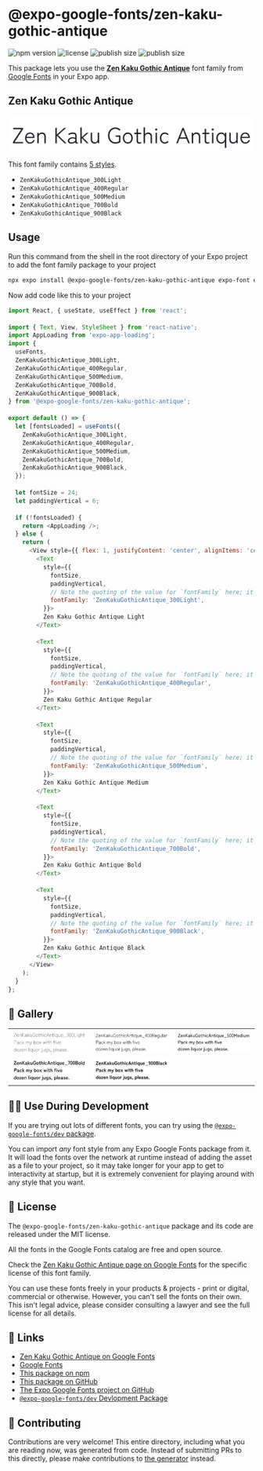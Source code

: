# @expo-google-fonts/zen-kaku-gothic-antique

![npm version](https://flat.badgen.net/npm/v/@expo-google-fonts/zen-kaku-gothic-antique)
![license](https://flat.badgen.net/github/license/expo/google-fonts)
![publish size](https://flat.badgen.net/packagephobia/install/@expo-google-fonts/zen-kaku-gothic-antique)
![publish size](https://flat.badgen.net/packagephobia/publish/@expo-google-fonts/zen-kaku-gothic-antique)

This package lets you use the [**Zen Kaku Gothic Antique**](https://fonts.google.com/specimen/Zen+Kaku+Gothic+Antique) font family from [Google Fonts](https://fonts.google.com/) in your Expo app.

## Zen Kaku Gothic Antique

![Zen Kaku Gothic Antique](./font-family.png)

This font family contains [5 styles](#-gallery).

- `ZenKakuGothicAntique_300Light`
- `ZenKakuGothicAntique_400Regular`
- `ZenKakuGothicAntique_500Medium`
- `ZenKakuGothicAntique_700Bold`
- `ZenKakuGothicAntique_900Black`

## Usage

Run this command from the shell in the root directory of your Expo project to add the font family package to your project
```sh
npx expo install @expo-google-fonts/zen-kaku-gothic-antique expo-font expo-app-loading
```

Now add code like this to your project
```js
import React, { useState, useEffect } from 'react';

import { Text, View, StyleSheet } from 'react-native';
import AppLoading from 'expo-app-loading';
import {
  useFonts,
  ZenKakuGothicAntique_300Light,
  ZenKakuGothicAntique_400Regular,
  ZenKakuGothicAntique_500Medium,
  ZenKakuGothicAntique_700Bold,
  ZenKakuGothicAntique_900Black,
} from '@expo-google-fonts/zen-kaku-gothic-antique';

export default () => {
  let [fontsLoaded] = useFonts({
    ZenKakuGothicAntique_300Light,
    ZenKakuGothicAntique_400Regular,
    ZenKakuGothicAntique_500Medium,
    ZenKakuGothicAntique_700Bold,
    ZenKakuGothicAntique_900Black,
  });

  let fontSize = 24;
  let paddingVertical = 6;

  if (!fontsLoaded) {
    return <AppLoading />;
  } else {
    return (
      <View style={{ flex: 1, justifyContent: 'center', alignItems: 'center' }}>
        <Text
          style={{
            fontSize,
            paddingVertical,
            // Note the quoting of the value for `fontFamily` here; it expects a string!
            fontFamily: 'ZenKakuGothicAntique_300Light',
          }}>
          Zen Kaku Gothic Antique Light
        </Text>

        <Text
          style={{
            fontSize,
            paddingVertical,
            // Note the quoting of the value for `fontFamily` here; it expects a string!
            fontFamily: 'ZenKakuGothicAntique_400Regular',
          }}>
          Zen Kaku Gothic Antique Regular
        </Text>

        <Text
          style={{
            fontSize,
            paddingVertical,
            // Note the quoting of the value for `fontFamily` here; it expects a string!
            fontFamily: 'ZenKakuGothicAntique_500Medium',
          }}>
          Zen Kaku Gothic Antique Medium
        </Text>

        <Text
          style={{
            fontSize,
            paddingVertical,
            // Note the quoting of the value for `fontFamily` here; it expects a string!
            fontFamily: 'ZenKakuGothicAntique_700Bold',
          }}>
          Zen Kaku Gothic Antique Bold
        </Text>

        <Text
          style={{
            fontSize,
            paddingVertical,
            // Note the quoting of the value for `fontFamily` here; it expects a string!
            fontFamily: 'ZenKakuGothicAntique_900Black',
          }}>
          Zen Kaku Gothic Antique Black
        </Text>
      </View>
    );
  }
};

```

## 🔡 Gallery


||||
|-|-|-|
|![ZenKakuGothicAntique_300Light](./ZenKakuGothicAntique_300Light.ttf.png)|![ZenKakuGothicAntique_400Regular](./ZenKakuGothicAntique_400Regular.ttf.png)|![ZenKakuGothicAntique_500Medium](./ZenKakuGothicAntique_500Medium.ttf.png)||
|![ZenKakuGothicAntique_700Bold](./ZenKakuGothicAntique_700Bold.ttf.png)|![ZenKakuGothicAntique_900Black](./ZenKakuGothicAntique_900Black.ttf.png)|||


## 👩‍💻 Use During Development

If you are trying out lots of different fonts, you can try using the [`@expo-google-fonts/dev` package](https://github.com/expo/google-fonts/tree/master/font-packages/dev#readme).

You can import *any* font style from any Expo Google Fonts package from it. It will load the fonts
over the network at runtime instead of adding the asset as a file to your project, so it may take longer
for your app to get to interactivity at startup, but it is extremely convenient
for playing around with any style that you want.

## 📖 License

The `@expo-google-fonts/zen-kaku-gothic-antique` package and its code are released under the MIT license.

All the fonts in the Google Fonts catalog are free and open source.

Check the [Zen Kaku Gothic Antique page on Google Fonts](https://fonts.google.com/specimen/Zen+Kaku+Gothic+Antique) for the specific license of this font family.

You can use these fonts freely in your products & projects - print or digital, commercial or otherwise. However, you can't sell the fonts on their own. This isn't legal advice, please consider consulting a lawyer and see the full license for all details.

## 🔗 Links

- [Zen Kaku Gothic Antique on Google Fonts](https://fonts.google.com/specimen/Zen+Kaku+Gothic+Antique)
- [Google Fonts](https://fonts.google.com/)
- [This package on npm](https://www.npmjs.com/package/@expo-google-fonts/zen-kaku-gothic-antique)
- [This package on GitHub](https://github.com/expo/google-fonts/tree/master/font-packages/zen-kaku-gothic-antique)
- [The Expo Google Fonts project on GitHub](https://github.com/expo/google-fonts)
- [`@expo-google-fonts/dev` Devlopment Package](https://github.com/expo/google-fonts/tree/master/font-packages/dev)

## 🤝 Contributing

Contributions are very welcome! This entire directory, including what you are reading now, was generated from code. Instead of submitting PRs to this directly, please make contributions to [the generator](https://github.com/expo/google-fonts/tree/master/packages/generator) instead.
